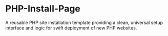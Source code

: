 # PHP-Install-Page
A reusable PHP site installation template providing a clean, universal setup interface and logic for swift deployment of new PHP websites.
